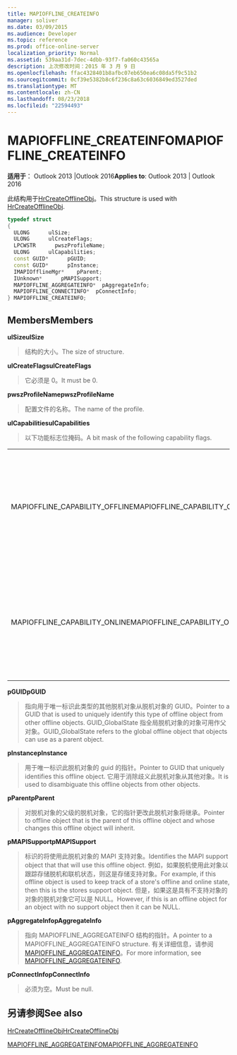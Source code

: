 ```yaml
---
title: MAPIOFFLINE_CREATEINFO
manager: soliver
ms.date: 03/09/2015
ms.audience: Developer
ms.topic: reference
ms.prod: office-online-server
localization_priority: Normal
ms.assetid: 539aa31d-7dec-4dbb-93f7-fa060c43565a
description: 上次修改时间：2015 年 3 月 9 日
ms.openlocfilehash: ffac4328401b8afbc07eb650ea6c08da5f9c51b2
ms.sourcegitcommit: 0cf39e5382b8c6f236c8a63c6036849ed3527ded
ms.translationtype: MT
ms.contentlocale: zh-CN
ms.lasthandoff: 08/23/2018
ms.locfileid: "22594493"
---
```

# <a name="mapiofflinecreateinfo"></a><span data-ttu-id="65bc6-103">MAPIOFFLINE_CREATEINFO</span><span class="sxs-lookup"><span data-stu-id="65bc6-103">MAPIOFFLINE_CREATEINFO</span></span>

  
  
<span data-ttu-id="65bc6-104">**适用于**： Outlook 2013 |Outlook 2016</span><span class="sxs-lookup"><span data-stu-id="65bc6-104">**Applies to**: Outlook 2013 | Outlook 2016</span></span> 
  
<span data-ttu-id="65bc6-105">此结构用于[HrCreateOfflineObj](hrcreateofflineobj.md)。</span><span class="sxs-lookup"><span data-stu-id="65bc6-105">This structure is used with [HrCreateOfflineObj](hrcreateofflineobj.md).</span></span>
  
```cpp
typedef struct
{
  ULONG      ulSize;
  ULONG      ulCreateFlags;
  LPCWSTR      pwszProfileName;
  ULONG      ulCapabilities;
  const GUID*      pGUID;
  const GUID*      pInstance;
  IMAPIOfflineMgr*    pParent;
  IUnknown*      pMAPISupport;
  MAPIOFFLINE_AGGREGATEINFO*  pAggregateInfo;
  MAPIOFFLINE_CONNECTINFO*  pConnectInfo;
} MAPIOFFLINE_CREATEINFO;
```

## <a name="members"></a><span data-ttu-id="65bc6-106">Members</span><span class="sxs-lookup"><span data-stu-id="65bc6-106">Members</span></span>

 <span data-ttu-id="65bc6-107">**ulSize**</span><span class="sxs-lookup"><span data-stu-id="65bc6-107">**ulSize**</span></span>
  
> <span data-ttu-id="65bc6-108">结构的大小。</span><span class="sxs-lookup"><span data-stu-id="65bc6-108">The size of structure.</span></span>
    
 <span data-ttu-id="65bc6-109">**ulCreateFlags**</span><span class="sxs-lookup"><span data-stu-id="65bc6-109">**ulCreateFlags**</span></span>
  
> <span data-ttu-id="65bc6-110">它必须是 0。</span><span class="sxs-lookup"><span data-stu-id="65bc6-110">It must be 0.</span></span>
    
 <span data-ttu-id="65bc6-111">**pwszProfileName**</span><span class="sxs-lookup"><span data-stu-id="65bc6-111">**pwszProfileName**</span></span>
  
> <span data-ttu-id="65bc6-112">配置文件的名称。</span><span class="sxs-lookup"><span data-stu-id="65bc6-112">The name of the profile.</span></span>
    
 <span data-ttu-id="65bc6-113">**ulCapabilities**</span><span class="sxs-lookup"><span data-stu-id="65bc6-113">**ulCapabilities**</span></span>
  
> <span data-ttu-id="65bc6-114">以下功能标志位掩码。</span><span class="sxs-lookup"><span data-stu-id="65bc6-114">A bit mask of the following capability flags.</span></span>
    
|||
|:-----|:-----|
|<span data-ttu-id="65bc6-115">MAPIOFFLINE_CAPABILITY_OFFLINE</span><span class="sxs-lookup"><span data-stu-id="65bc6-115">MAPIOFFLINE_CAPABILITY_OFFLINE</span></span>  <br/> |<span data-ttu-id="65bc6-116">脱机对象都能够脱机。</span><span class="sxs-lookup"><span data-stu-id="65bc6-116">The offline object is capable of going offline.</span></span>  <br/> |
|<span data-ttu-id="65bc6-117">MAPIOFFLINE_CAPABILITY_ONLINE</span><span class="sxs-lookup"><span data-stu-id="65bc6-117">MAPIOFFLINE_CAPABILITY_ONLINE</span></span>  <br/> |<span data-ttu-id="65bc6-118">能够上网的脱机对象。</span><span class="sxs-lookup"><span data-stu-id="65bc6-118">The offline object is capable of going online.</span></span>  <br/> |
   
 <span data-ttu-id="65bc6-119">**pGUID**</span><span class="sxs-lookup"><span data-stu-id="65bc6-119">**pGUID**</span></span>
  
> <span data-ttu-id="65bc6-120">指向用于唯一标识此类型的其他脱机对象从脱机对象的 GUID。</span><span class="sxs-lookup"><span data-stu-id="65bc6-120">Pointer to a GUID that is used to uniquely identify this type of offline object from other offline objects.</span></span> <span data-ttu-id="65bc6-121">GUID_GlobalState 指全局脱机对象的对象可用作父对象。</span><span class="sxs-lookup"><span data-stu-id="65bc6-121">GUID_GlobalState refers to the global offline object that objects can use as a parent object.</span></span>
    
 <span data-ttu-id="65bc6-122">**pInstance**</span><span class="sxs-lookup"><span data-stu-id="65bc6-122">**pInstance**</span></span>
  
> <span data-ttu-id="65bc6-123">用于唯一标识此脱机对象的 guid 的指针。</span><span class="sxs-lookup"><span data-stu-id="65bc6-123">Pointer to GUID that uniquely identifies this offline object.</span></span> <span data-ttu-id="65bc6-124">它用于消除歧义此脱机对象从其他对象。</span><span class="sxs-lookup"><span data-stu-id="65bc6-124">It is used to disambiguate this offline objects from other objects.</span></span>
    
 <span data-ttu-id="65bc6-125">**pParent**</span><span class="sxs-lookup"><span data-stu-id="65bc6-125">**pParent**</span></span>
  
> <span data-ttu-id="65bc6-126">对脱机对象的父级的脱机对象，它的指针更改此脱机对象将继承。</span><span class="sxs-lookup"><span data-stu-id="65bc6-126">Pointer to offline object that is the parent of this offline object and whose changes this offline object will inherit.</span></span>
    
 <span data-ttu-id="65bc6-127">**pMAPISupport**</span><span class="sxs-lookup"><span data-stu-id="65bc6-127">**pMAPISupport**</span></span>
  
>  <span data-ttu-id="65bc6-128">标识的将使用此脱机对象的 MAPI 支持对象。</span><span class="sxs-lookup"><span data-stu-id="65bc6-128">Identifies the MAPI support object that that will use this offline object.</span></span> <span data-ttu-id="65bc6-129">例如，如果脱机使用此对象以跟踪存储脱机和联机状态，则这是存储支持对象。</span><span class="sxs-lookup"><span data-stu-id="65bc6-129">For example, if this offline object is used to keep track of a store's offline and online state, then this is the stores support object.</span></span> <span data-ttu-id="65bc6-130">但是，如果这是具有不支持对象的对象的脱机对象它可以是 NULL。</span><span class="sxs-lookup"><span data-stu-id="65bc6-130">However, if this is an offline object for an object with no support object then it can be NULL.</span></span> 
    
 <span data-ttu-id="65bc6-131">**pAggregateInfo**</span><span class="sxs-lookup"><span data-stu-id="65bc6-131">**pAggregateInfo**</span></span>
  
> <span data-ttu-id="65bc6-132">指向 MAPIOFFLINE_AGGREGATEINFO 结构的指针。</span><span class="sxs-lookup"><span data-stu-id="65bc6-132">A pointer to a MAPIOFFLINE_AGGREGATEINFO structure.</span></span> <span data-ttu-id="65bc6-133">有关详细信息，请参阅[MAPIOFFLINE_AGGREGATEINFO](mapioffline_aggregateinfo.md)。</span><span class="sxs-lookup"><span data-stu-id="65bc6-133">For more information, see [MAPIOFFLINE_AGGREGATEINFO](mapioffline_aggregateinfo.md).</span></span>
    
 <span data-ttu-id="65bc6-134">**pConnectInfo**</span><span class="sxs-lookup"><span data-stu-id="65bc6-134">**pConnectInfo**</span></span>
  
> <span data-ttu-id="65bc6-135">必须为空。</span><span class="sxs-lookup"><span data-stu-id="65bc6-135">Must be null.</span></span>
    
## <a name="see-also"></a><span data-ttu-id="65bc6-136">另请参阅</span><span class="sxs-lookup"><span data-stu-id="65bc6-136">See also</span></span>



[<span data-ttu-id="65bc6-137">HrCreateOfflineObj</span><span class="sxs-lookup"><span data-stu-id="65bc6-137">HrCreateOfflineObj</span></span>](hrcreateofflineobj.md)
  
[<span data-ttu-id="65bc6-138">MAPIOFFLINE_AGGREGATEINFO</span><span class="sxs-lookup"><span data-stu-id="65bc6-138">MAPIOFFLINE_AGGREGATEINFO</span></span>](mapioffline_aggregateinfo.md)

